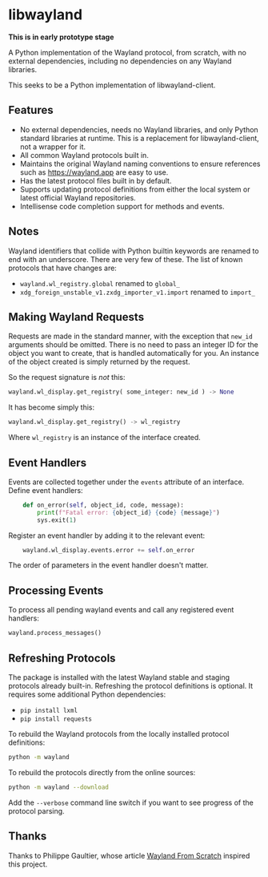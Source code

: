 # libwayland

__This is in early prototype stage__

A Python implementation of the Wayland protocol, from scratch, with no external dependencies, including no dependencies on any Wayland libraries.

This seeks to be a Python implementation of libwayland-client. 

## Features

* No external dependencies, needs no Wayland libraries, and only Python standard libraries at runtime. This is a replacement for libwayland-client, not a wrapper for it.
* All common Wayland protocols built in.
* Maintains the original Wayland naming conventions to ensure references such as https://wayland.app are easy to use.
* Has the latest protocol files built in by default.
* Supports updating protocol definitions from either the local system or latest official Wayland repositories.
* Intellisense code completion support for methods and events.

## Notes

Wayland identifiers that collide with Python builtin keywords are renamed to end with an underscore. There are very few of these. The list of known protocols that have changes are:

* `wayland.wl_registry.global` renamed to `global_`
* `xdg_foreign_unstable_v1.zxdg_importer_v1.import` renamed to `import_`

## Making Wayland Requests

Requests are made in the standard manner, with the exception that `new_id` arguments should be omitted. There is no need to pass an integer ID for the object you want to create, that is handled automatically for you. An instance of the object created is simply returned by the request. 

So the request signature is _not_ this:

```python
wayland.wl_display.get_registry( some_integer: new_id ) -> None
```

It has become simply this:

```python
wayland.wl_display.get_registry() -> wl_registry
```

Where `wl_registry` is an instance of the interface created.

## Event Handlers

Events are collected together under the `events` attribute of an interface. Define event handlers:

```python
    def on_error(self, object_id, code, message):
        print(f"Fatal error: {object_id} {code} {message}")
        sys.exit(1)
```

Register an event handler by adding it to the relevant event:

```python
    wayland.wl_display.events.error += self.on_error
```

The order of parameters in the event handler doesn't matter.

## Processing Events

To process all pending wayland events and call any registered event handlers:

```python
wayland.process_messages()
```

## Refreshing Protocols

The package is installed with the latest Wayland stable and staging protocols already built-in. Refreshing the protocol definitions is optional. It requires some additional Python dependencies:

* `pip install lxml`
* `pip install requests`

To rebuild the Wayland protocols from the locally installed protocol definitions:

```bash
python -m wayland
```

To rebuild the protocols directly from the online sources:

```bash
python -m wayland --download
```

Add the `--verbose` command line switch if you want to see progress of the protocol parsing.

## Thanks

Thanks to Philippe Gaultier, whose article [Wayland From Scratch](https://gaultier.github.io/blog/wayland_from_scratch.html) inspired this project.

